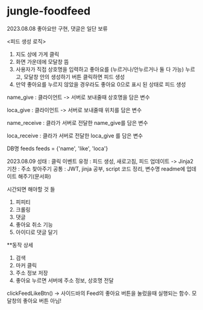 # jungle-foodfeed

2023.08.08
좋아요만 구현, 댓글은 일단 보류 


<피드 생성 로직>
1. 지도 상에 가게 클릭
2. 화면 가운데에 모달창 뜸
3. 사용자가 직접 상호명을 입력하고 좋아요를 (누르거나/안누르거나 둘 다 가능) 누르고, 모달창 안의 생성하기 버튼 클릭하면 피드 생성
4. 만약 좋아요를 누르지 않았을 경우라도 좋아요 0으로 표시 된 상태로 피드 생성
   

name_give : 클라이언트 -> 서버로 보내줄때 상호명을 담은 변수

loca_give : 클라이언트 -> 서버로 보내줄때 위치를 담은 변수



name_receive : 클라가 서버로 전달한 name_give를 담은 변수

loca_receive : 클라가 서버로 전달한 loca_give 를 담은 변수



DB명 feeds
feeds = {'name', 'like', 'loca'}


2023.08.09
성태 : 클릭 이벤트
유정 : 피드 생성, 새로고침, 피드 업데이트 -> Jinja2
기찬 : 주소 찾아주기
공통 : JWT, jinja 공부, script 코드 정리, 변수명 readme에 업데이트 해주기(문서화)



시간되면 해야할 것 들
1. 피피티
2. 크롤링
3. 댓글
4. 좋아요 취소 기능
5. 아이디로 댓글 달기

   


**동작 상세
1. 검색
2. 마커 클릭
3. 주소 정보 저장
4. 좋아요 누르면 서버에 주소 정보, 상호명 전달


clickFeedLikeBtn()
-> 사이드바의 Feed의 좋아요 버튼을 눌렀을때 실행되는 함수. 모달창의 좋아요 버튼 아님!
